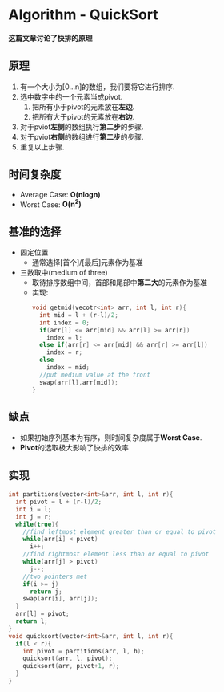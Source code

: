 # Algorithm - QuickSort

**这篇文章讨论了快排的原理**
<!--more-->
## 原理
1. 有一个大小为[0...n]的数组，我们要将它进行排序.
2. 选中数字中的一个元素当成pivot.
    1. 把所有小于pivot的元素放在**左边**.
    2. 把所有大于pivot的元素放在**右边**.
3. 对于pviot**左侧**的数组执行**第二步**的步骤.
4. 对于pviot**右侧**的数组进行**第二步**的步骤.
5. 重复以上步骤.

## 时间复杂度
* Average Case: **O(nlogn)**
* Worst Case: **O(n<sup>2</sup>)** 

## 基准的选择
  * 固定位置
      * 通常选择[首个]/[最后]元素作为基准
  * 三数取中(medium of three)
      * 取待排序数组中间，首部和尾部中**第二大**的元素作为基准
      * 实现:
          ```cpp
          void getmid(vecotr<int> arr, int l, int r){
            int mid = l + (r-l)/2;
            int index = 0;
            if(arr[l] <= arr[mid] && arr[l] >= arr[r])
              index = l;
            else if(arr[r] <= arr[mid] && arr[r] >= arr[l])
              index = r;
            else
              index = mid;
            //put medium value at the front
            swap(arr[l],arr[mid]);
          }
          ```

## 缺点
* 如果初始序列基本为有序，则时间复杂度属于**Worst Case**.
* **Pivot**的选取极大影响了快排的效率

## 实现
```cpp
int partitions(vector<int>&arr, int l, int r){
  int pivot = l + (r-l)/2;
  int i = l;
  int j = r;
  while(true){
    //find leftmost element greater than or equal to pivot
    while(arr[i] < pivot)
      i++;
    //find rightmost element less than or equal to pivot
    while(arr[j] > pivot)
      j--;
    //two pointers met
    if(i >= j)
      return j;
    swap(arr[i], arr[j]);
  }
  arr[l] = pivot;
  return l;
}
void quicksort(vector<int>&arr, int l, int r){
  if(l < r){
    int pivot = partitions(arr, l, h);
    quicksort(arr, l, pivot);
    quicksort(arr, pivot+1, r);
  }
}
```
